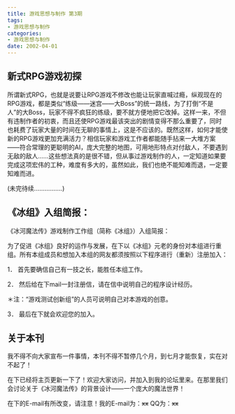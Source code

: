 ```yaml
---
title: 游戏思想与制作 第3期
tags:
- 游戏思想与制作
categories:
- 游戏思想与制作
date: 2002-04-01
---
```


## 新式RPG游戏初探

所谓新式RPG，也就是说要让RPG游戏不修改也能让玩家直喊过瘾，纵观现在的RPG游戏，都是类似“练级——迷宫——大Boss”的统一路线，为了打倒“不是人”的大Boss，玩家不得不疯狂的练级，要不就方便地把它改掉。这样一来，不但有违制作者的初衷，而且还使RPG游戏最该突出的剧情变得不那么重要了，同时也耗费了玩家大量的时间在无聊的事情上，这是不应该的。既然这样，如何才能使新的RPG游戏更加充满活力？相信玩家和游戏工作者都能随手拈来一大堆方案——符合常理的更聪明的AI，庞大完整的地图，可用地形特点对付敌人，不要遇到无敌的敌人……这些想法真的是很不错，但从事过游戏制作的人，一定知道如果要完成这项宏伟的工种，难度有多大的，虽然如此，我们也绝不能知难而退，一定要知难而进。

(未完待续................)


## 《冰组》入组简报：

《冰河魔法传》游戏制作工作组（简称《冰组》）入组简报：

为了促进《冰组》良好的运作与发展，在下以《冰组》元老的身份对本组进行重组。所有本组成员和想加入本组的网友都须按照以下程序进行（重新）注册加入：

1． 首先要确信自己有一技之长，能胜任本组工作。

2． 然后给在下mail一封注册信，请在信中说明自己的程序设计经历。

＊注：“游戏测试创新组”的人员可说明自己对本游戏的创意。

3． 最后在下就会欢迎您的加入。


## 关于本刊

我不得不向大家宣布一件事情，本刊不得不暂停几个月，到七月才能恢复，实在对不起了！

在下已经将主页更新一下了！欢迎大家访问，并加入到我的论坛里来。在那里我们会讨论关于《冰河魔法传》的背景设计——一个庞大的魔法世界！

在下的E-mail有所改变，请注意！我的E-mail为：~~xx~~ QQ为：~~xx~~
